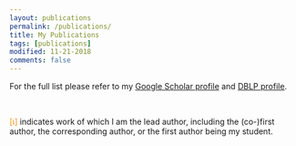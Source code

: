 ```yaml
---
layout: publications
permalink: /publications/
title: My Publications
tags: [publications]
modified: 11-21-2018
comments: false
---
```


<p>For the full list please refer to my <a href="https://scholar.google.com/citations?user=4TjSSaUAAAAJ&hl=en" target="_blank">Google Scholar profile</a> and <a href="https://dblp.org/pers/hd/b/Bai:Guangdong" target="_blank">DBLP profile</a>.</p>

<br />

<p><span style="color:DarkOrange">[&#617;]</span> indicates work of which I am the lead author, including the (co-)first author, the corresponding author, or the first author being my student. </p>
